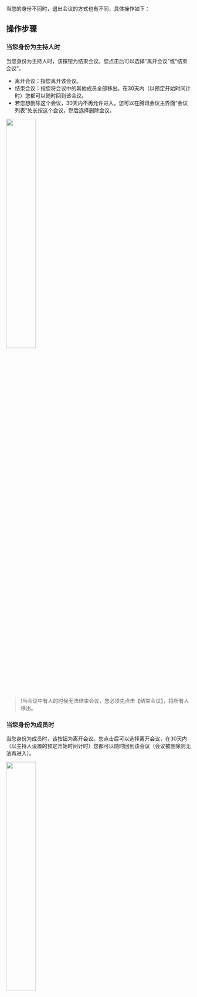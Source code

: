 
当您的身份不同时，退出会议的方式也有不同，具体操作如下：

## 操作步骤
### 当您身份为主持人时
当您身份为主持人时，该按钮为结束会议。您点击后可以选择“离开会议”或“结束会议”。
- 离开会议：指您离开该会议。
- 结束会议：指您将会议中的其他成员全部移出。在30天内（以预定开始时间计时）您都可以随时回到该会议。
- 若您想删除这个会议，30天内不再允许进入，您可以在腾讯会议主界面“会议列表”处长按这个会议，然后选择删除会议。

<img src="https://main.qcloudimg.com/raw/3afabd419263a3dc567893c074657bdb.png" width="40%">

>!当会议中有人的时候无法结束会议，您必须先点击【结束会议】，将所有人移出。

### 当您身份为成员时
当您身份为成员时，该按钮为离开会议。您点击后可以选择离开会议，在30天内（以主持人设置的预定开始时间计时）您都可以随时回到该会议（会议被删除则无法再进入）。

<img src="https://main.qcloudimg.com/raw/2611d4c38c49929f24ebc4d3b67d9ea7.jpg" width="40%">
